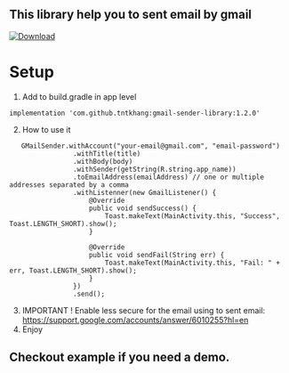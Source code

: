 ## This library help you to sent email by gmail 
[ ![Download](https://api.bintray.com/packages/tntkhang/maven/gmail-sender-library/images/download.svg) ](https://bintray.com/tntkhang/maven/gmail-sender-library/_latestVersion)

# Setup
1. Add to build.gradle in app level
```
implementation 'com.github.tntkhang:gmail-sender-library:1.2.0'
```

2. How to use it
```
   GMailSender.withAccount("your-email@gmail.com", "email-password")
                .withTitle(title)
                .withBody(body)
                .withSender(getString(R.string.app_name))
                .toEmailAddress(emailAddress) // one or multiple addresses separated by a comma
                .withListenner(new GmailListener() {
                    @Override
                    public void sendSuccess() {
                        Toast.makeText(MainActivity.this, "Success", Toast.LENGTH_SHORT).show();
                    }

                    @Override
                    public void sendFail(String err) {
                        Toast.makeText(MainActivity.this, "Fail: " + err, Toast.LENGTH_SHORT).show();
                    }
                })
                .send();
```
3. IMPORTANT ! Enable less secure for the email using to sent email: https://support.google.com/accounts/answer/6010255?hl=en
4. Enjoy

## Checkout example if you need a demo.
